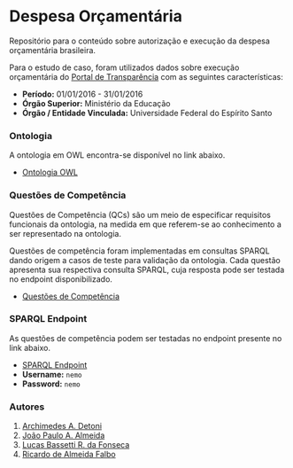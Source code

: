 # Despesa Orçamentária
Repositório para o conteúdo sobre autorização e execução da despesa orçamentária brasileira.

Para o estudo de caso, foram utilizados dados sobre execução orçamentária do [Portal de Transparência](http://www.portaltransparencia.gov.br/) com as seguintes características:

* **Período:** 01/01/2016 - 31/01/2016
* **Órgão Superior:** Ministério da Educação
* **Órgão / Entidade Vinculada:** Universidade Federal do Espírito Santo

### Ontologia

A ontologia em OWL encontra-se disponível no link abaixo.

* [Ontologia OWL](https://github.com/LucasBassetti/despesa-orcamentaria/blob/master/ontologia/loa.owl)

### Questões de Competência

Questões de Competência (QCs) são um meio de especificar requisitos funcionais da ontologia, na medida em que referem-se ao conhecimento a ser representado na ontologia.

Questões de competência foram implementadas em consultas SPARQL dando origem a casos de teste para validação da ontologia. Cada questão apresenta sua respectiva consulta SPARQL, cuja resposta pode ser testada no endpoint disponibilizado.

* [Questões de Competência](https://github.com/LucasBassetti/despesa-orcamentaria/tree/master/questoes-de-competencia)

### SPARQL Endpoint

As questões de competência podem ser testadas no endpoint presente no link abaixo.

* [SPARQL Endpoint](http://dev.nemo.inf.ufes.br:5820/dpf#!/query)
* **Username:** ``` nemo ```
* **Password:** ``` nemo ```

### Autores

1. [Archimedes A. Detoni](http://www.informatica.ufes.br/pos-graduacao/PPGI/detalhes-de-pessoal?id=9227)
2. [João Paulo A. Almeida](http://nemo.inf.ufes.br/jpalmeida/)
3. [Lucas Bassetti R. da Fonseca](http://nemo.inf.ufes.br/members/lfonseca/)
4. [Ricardo de Almeida Falbo](http://www.inf.ufes.br/~falbo/)
